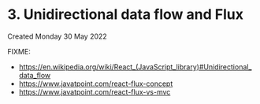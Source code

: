 # 3. Unidirectional data flow and Flux
Created Monday 30 May 2022

FIXME: 
- https://en.wikipedia.org/wiki/React_(JavaScript_library)#Unidirectional_data_flow
- https://www.javatpoint.com/react-flux-concept
- https://www.javatpoint.com/react-flux-vs-mvc